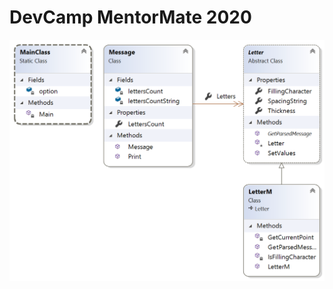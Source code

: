 # DevCamp MentorMate 2020

![alt text](https://raw.githubusercontent.com/nmatanski/DevCamp-MentorMate-2020/master/Main%20Architecture.png)
